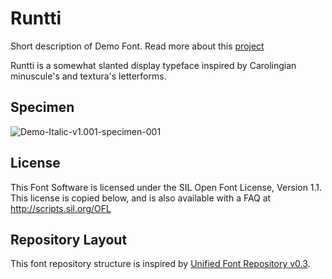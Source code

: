 # Runtti

Short description of Demo Font. Read more about this [project](https://github.com/raphaelbastide/Unified-Font-Repository/blob/master/ABOUT.en_us.md)

Runtti is a somewhat slanted display typeface inspired by Carolingian minuscule's and textura's letterforms.

## Specimen

![Demo-Italic-v1.001-specimen-001](https://github.com/raphaelbastide/Unified-Font-Repository/master/documentation/images/Demo-Italic-v1.001-specimen-001.png)

## License

This Font Software is licensed under the SIL Open Font License, Version 1.1.
This license is copied below, and is also available with a FAQ at
http://scripts.sil.org/OFL

## Repository Layout

This font repository structure is inspired by [Unified Font Repository v0.3](https://github.com/unified-font-repository/Unified-Font-Repository).
